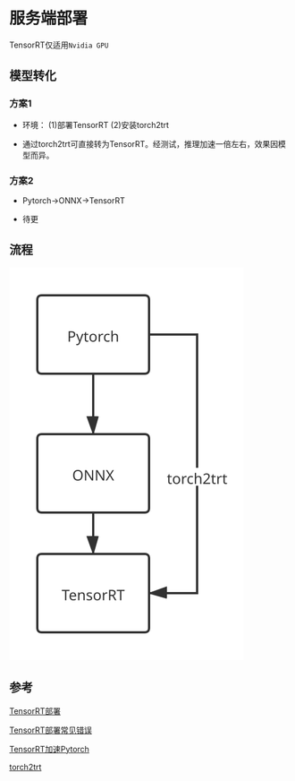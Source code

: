 # 服务端部署

TensorRT仅适用`Nvidia GPU`

## 模型转化

### 方案1

- 环境： (1)部署TensorRT  (2)安装torch2trt

- 通过torch2trt可直接转为TensorRT。经测试，推理加速一倍左右，效果因模型而异。

### 方案2

- Pytorch->ONNX->TensorRT

- 待更

## 流程

![avatar](./imgs/conver2trt.svg)



## 参考

[TensorRT部署](http://zengzeyu.com/2020/07/09/tensorrt_01_installation/)

[TensorRT部署常见错误](https://blog.csdn.net/QFJIZHI/article/details/107335865)

[TensorRT加速Pytorch](https://blog.csdn.net/leviopku/article/details/112963733)

[torch2trt](https://github.com/NVIDIA-AI-IOT/torch2trt)



